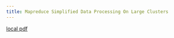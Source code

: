 ```yaml
---
title: Mapreduce Simplified Data Processing On Large Clusters
---
```


[local pdf](../../../pdfs/mapreduce-simplified-data-processing-on-large-clusters.pdf)
